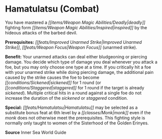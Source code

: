 ﻿---
cssclass: [feats]

---
# Hamatulatsu (Combat)

You have mastered a _[[items/Weapon Magic Abilities/Deadly|deadly]]_ fighting form _[[items/Weapon Magic Abilities/Inspired|inspired]]_ by the hideous attacks of the barbed devil.

**Prerequisites:** _[[feats/Improved Unarmed Strike|Improved Unarmed Strike]]_, _[[feats/Weapon Focus|Weapon Focus]]_ (unarmed strike).

**Benefit:** Your unarmed attacks can deal either bludgeoning or piercing damage. You decide which type of damage you deal whenever you attack a foe, but you may only choose one type at a time. If you critically hit a foe with your unarmed strike while doing piercing damage, the additional pain caused by the strike causes the foe to become _[[conditions/Sickened|sickened]]_ for 1 round (or _[[conditions/Staggered|staggered]]_ for 1 round if the target is already _sickened_). Multiple critical hits in a round against a single foe do not increase the duration of the _sickened_ or _staggered_ condition.

**Special:** _[[feats/Hamatulatsu|Hamatulatsu]]_ may be selected as a substitute bonus feat at 6th level by a _[[classes/Monk|monk]]_ even if the _monk_ does not otherwise meet the prerequisites. This fighting style is normally only taught to women of the Sisterhood of the Golden Erinyes.

**Source** Inner Sea World Guide